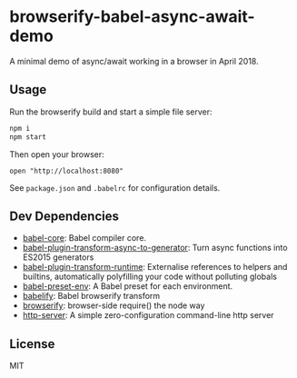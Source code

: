 # browserify-babel-async-await-demo 

A minimal demo of async/await working in a browser in April 2018.

## Usage

Run the browserify build and start a simple file server:

```sh
npm i
npm start
```

Then open your browser:

```
open "http://localhost:8080"
```

See `package.json` and `.babelrc` for configuration details.

## Dev Dependencies

- [babel-core](https://github.com/babel/babel/tree/master/packages): Babel compiler core.
- [babel-plugin-transform-async-to-generator](https://github.com/babel/babel/tree/master/packages): Turn async functions into ES2015 generators
- [babel-plugin-transform-runtime](https://github.com/babel/babel/tree/master/packages): Externalise references to helpers and builtins, automatically polyfilling your code without polluting globals
- [babel-preset-env](https://github.com/babel/babel-preset-env): A Babel preset for each environment.
- [babelify](https://github.com/babel/babelify): Babel browserify transform
- [browserify](https://github.com/browserify/browserify): browser-side require() the node way
- [http-server](https://github.com/indexzero/http-server): A simple zero-configuration command-line http server


## License

MIT
